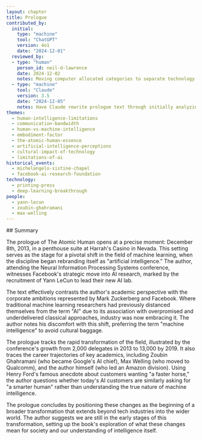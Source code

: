 ```yaml
---
layout: chapter
title: Prologue
contributed_by:
  initial:
    type: "machine"
    tool: "ChatGPT"
    version: 4o1
    date: "2024-12-01"
  reviewed_by:
  - type: "human"
    person_id: neil-d-lawrence
    date: 2024-12-02
    notes: Moving computer allocated categories to separate technology and media and to merge reflections.
  - type: "machine"
    tool: "Claude"
    version: 3.5
    date: "2024-12-05"
    notes: Have Claude rewrite prologue text through initially analyzing through a strengths/weaknesses critique.
themes:
  - human-intelligence-limitations
  - communication-bandwidth
  - human-vs-machine-intelligence
  - embodiment-factor
  - the-atomic-human-essence
  - artificial-intelligence-perceptions
  - cultural-impact-of-technology
  - limitations-of-ai
historical_events:
  - michelangelo-sistine-chapel
  - facebook-ai-research-foundation
technology:
  - printing-press
  - deep-learning-breakthrough
people:
  - yann-lecun
  - zoubin-ghahramani
  - max-welling
---
```


<div class="machine-commentary" markdown="1">
## Summary

The prologue of The Atomic Human opens at a precise moment: December 8th, 2013, in a penthouse suite at Harrah's Casino in Nevada. This setting serves as the stage for a pivotal shift in the field of machine learning, when the discipline began rebranding itself as "artificial intelligence." The author, attending the Neural Information Processing Systems conference, witnesses Facebook's strategic move into AI research, marked by the recruitment of Yann LeCun to lead their new AI lab.

The text effectively contrasts the author's academic perspective with the corporate ambitions represented by Mark Zuckerberg and Facebook. Where traditional machine learning researchers had previously distanced themselves from the term "AI" due to its association with overpromised and underdelivered classical approaches, industry was now embracing it. The author notes his discomfort with this shift, preferring the term "machine intelligence" to avoid cultural baggage.

The prologue tracks the rapid transformation of the field, illustrated by the conference's growth from 2,000 delegates in 2013 to 13,000 by 2019. It also traces the career trajectories of key academics, including Zoubin Ghahramani (who became Google's AI chief), Max Welling (who moved to Qualcomm), and the author himself (who led an Amazon division). Using Henry Ford's famous anecdote about customers wanting "a faster horse," the author questions whether today's AI customers are similarly asking for "a smarter human" rather than understanding the true nature of machine intelligence.

The prologue concludes by positioning these changes as the beginning of a broader transformation that extends beyond tech industries into the wider world. The author suggests we are still in the early stages of this transformation, setting up the book's exploration of what these changes mean for society and our understanding of intelligence itself.
</div>
